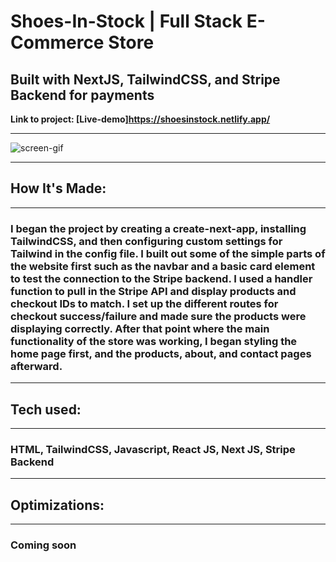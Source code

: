 # Shoes-In-Stock | Full Stack E-Commerce Store

## Built with NextJS, TailwindCSS, and Stripe Backend for payments

**Link to project: [Live-demo]https://shoesinstock.netlify.app/**

---

![screen-gif](./images//ezgif.com-gif-maker.gif)

---

## **How It's Made:**

---

### I began the project by creating a create-next-app, installing TailwindCSS, and then configuring custom settings for Tailwind in the config file. I built out some of the simple parts of the website first such as the navbar and a basic card element to test the connection to the Stripe backend. I used a handler function to pull in the Stripe API and display products and checkout IDs to match. I set up the different routes for checkout success/failure and made sure the products were displaying correctly. After that point where the main functionality of the store was working, I began styling the home page first, and the products, about, and contact pages afterward.

<!-- ### I began building the project with a hello world starter from Gatsby's website. I decided to build out all the pages first and make sure the routing was setup correctly. When I was sure the routing was correct, I then built out the Navbar followed by the hero, services, experience, projects, and footer sections on the index.js page(home-page). Some of the data for these sections was imported from constants folder, and other data was pulled via GraphQL queries built upon a Strapi backend. Afterwards, I built the about page with more graphql queries. I also built out the projects page, but with same data via slightyly-altered queries from the projects section on the home page. The contact page was straightforward and the form is built upon formspree.io's backend to store the submissions. -->

---

## **Tech used:**

---

### HTML, TailwindCSS, Javascript, React JS, Next JS, Stripe Backend

---

## **Optimizations:**

---

### Coming soon

<!-- ### Optimization of the entire project was part of the reason Gatsby JS and GraphQL were chosen. Many of the built in plugins allowed me to pull data from queries and use static images to speed up loading times. The pages for individual projects were created programatically, saving plenty of time that would have been spent hard-coding data for the pages and SEO. Most sections with more than one of the same kind of element were either queries or constants that were iterated over to save code space as well. -->
